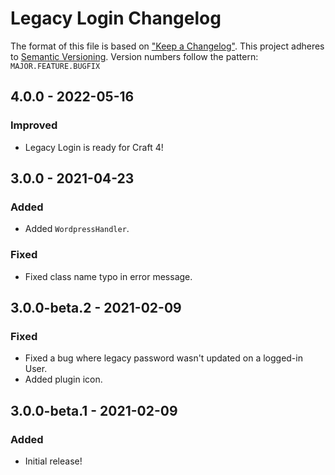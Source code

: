 # Legacy Login Changelog

The format of this file is based on ["Keep a Changelog"](http://keepachangelog.com/). This project adheres to [Semantic Versioning](http://semver.org/). Version numbers follow the pattern: `MAJOR.FEATURE.BUGFIX`


## 4.0.0 - 2022-05-16

### Improved

- Legacy Login is ready for Craft 4!


## 3.0.0 - 2021-04-23

### Added

- Added `WordpressHandler`.

### Fixed

- Fixed class name typo in error message.


## 3.0.0-beta.2 - 2021-02-09

### Fixed

- Fixed a bug where legacy password wasn't updated on a logged-in User.
- Added plugin icon.


## 3.0.0-beta.1 - 2021-02-09

### Added

- Initial release!
